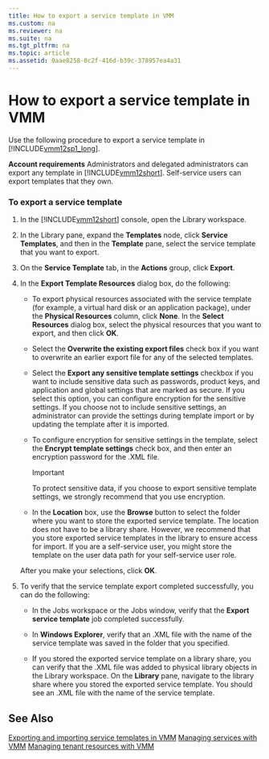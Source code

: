 ```yaml
---
title: How to export a service template in VMM
ms.custom: na
ms.reviewer: na
ms.suite: na
ms.tgt_pltfrm: na
ms.topic: article
ms.assetid: 0aae8258-0c2f-416d-b39c-378957ea4a31
---
```

# How to export a service template in VMM
Use the following procedure to export a service template in [!INCLUDE[vmm12sp1_long](./Token/vmm12sp1_long_md.md)].

**Account requirements** Administrators and delegated administrators can export any template in [!INCLUDE[vmm12short](./Token/vmm12short_md.md)]. Self\-service users can export templates that they own.

### To export a service template

1.  In the [!INCLUDE[vmm12short](./Token/vmm12short_md.md)] console, open the Library workspace.

2.  In the Library pane, expand the **Templates** node, click **Service Templates**, and then in the **Template** pane, select the service template that you want to export.

3.  On the **Service Template** tab, in the **Actions** group, click **Export**.

4.  In the **Export Template Resources** dialog box, do the following:

    -   To export physical resources associated with the service template \(for example, a virtual hard disk or an application package\), under the **Physical Resources** column, click **None**. In the **Select Resources** dialog box, select the physical resources that you want to export, and then click **OK**.

    -   Select the **Overwrite the existing export files** check box if you want to overwrite an earlier export file for any of the selected templates.

    -   Select the **Export any sensitive template settings** checkbox if you want to include sensitive data such as passwords, product keys, and application and global settings that are marked as secure. If you select this option, you can configure encryption for the sensitive settings. If you choose not to include sensitive settings, an administrator can provide the settings during template import or by updating the template after it is imported.

    -   To configure encryption for sensitive settings in the template, select the **Encrypt template settings** check box, and then enter an encryption password for the .XML file.

        > [!IMPORTANT]
        > To protect sensitive data, if you choose to export sensitive template settings, we strongly recommend that you use encryption.

    -   In the **Location** box, use the **Browse** button to select the folder where you want to store the exported service template. The location does not have to be a library share. However, we recommend that you store exported service templates in the library to ensure access for import. If you are a self\-service user, you might store the template on the user data path for your self\-service user role.

    After you make your selections, click **OK**.

5.  To verify that the service template export completed successfully, you can do the following:

    -   In the Jobs workspace or the Jobs window, verify that the **Export service template** job completed successfully.

    -   In **Windows Explorer**, verify that an .XML file with the name of the service template was saved in the folder that you specified.

    -   If you stored the exported service template on a library share, you can verify that the .XML file was added to physical library objects in the Library workspace. On the **Library** pane, navigate to the library share where you stored the exported service template. You should see an .XML file with the name of the service template.

## See Also
[Exporting and importing service templates in VMM](./Exporting-and-importing-service-templates-in-VMM.md)
[Managing services with VMM](./Managing-services-with-VMM.md)
[Managing tenant resources with VMM](./Managing-tenant-resources-with-VMM.md)


